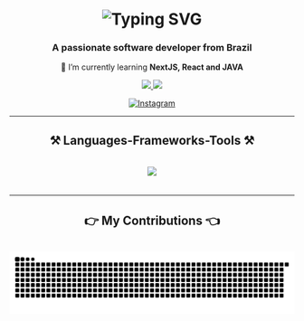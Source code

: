 <h1 align="center">
     <img src="https://readme-typing-svg.herokuapp.com?font=Righteous&size=35&duration=4000&pause=1000&center=true&vCenter=true&width=500&height=70&lines=Hi+there!%F0%9F%91%8B;I'm+Jo%C3%A3o+Ot%C3%A1vio" alt="Typing SVG" /"/>
</h1>

<h3 align="center">A passionate software developer from Brazil</h3>



<div align="center">
  
 🌱 I’m currently learning **NextJS, React and JAVA**

 </div>
 
<div align="center"> 
  <a href="mailto:joaootaviofm@gmail.com">
    <img src="https://img.shields.io/badge/Gmail-333333?style=for-the-badge&logo=gmail&logoColor=red" />
  </a>
  <a href="https://www.linkedin.com/in/joaootaviofm10/" target="_blank">
    <img src="https://img.shields.io/badge/LinkedIn-0077B5?style=for-the-badge&logo=linkedin&logoColor=white" target="_blank" />
  </a>

[![Instagram](https://img.shields.io/badge/Instagram-E4405F?style=for-the-badge&logo=instagram&logoColor=white)](https://www.instagram.com/joaootavioo_10/)
   
  
</div>

 <hr/>
 
<h2 align="center">⚒️ Languages-Frameworks-Tools ⚒️</h2>
<br/>
<div align="center">
    <img src="https://skillicons.dev/icons?i=javascript,cs,dotnet,react,nextjs,html,css,vscode,github,figma,tailwind,git" />
   
</div>

<br/>
<hr/>

<div align="center">
  <h2>👉 My Contributions 👈</h2>
  <br>
  <img alt="snake eating my contributions" src="https://raw.githubusercontent.com/joaootaviofm/joaootaviofm/output/github-contribution-grid-snake.svg" />
  
  <br/><br/><br/>
</div>
